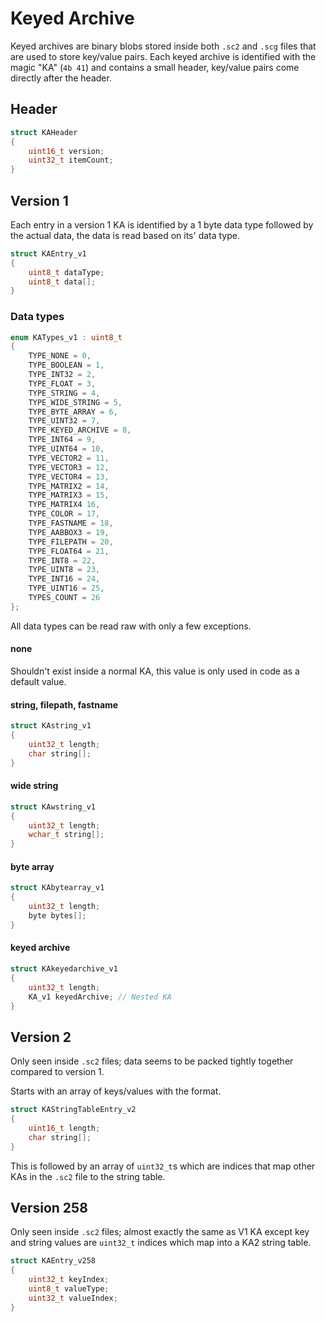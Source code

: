 # Keyed Archive
Keyed archives are binary blobs stored inside both `.sc2` and `.scg` files that are used to store key/value pairs. Each keyed archive is identified with the magic "KA" (`4b 41`) and contains a small header, key/value pairs come directly after the header.

## Header
```c
struct KAHeader
{
    uint16_t version;
    uint32_t itemCount;
}
```

## Version 1
Each entry in a version 1 KA is identified by a 1 byte data type followed by the actual data, the data is read based on its' data type.
```c
struct KAEntry_v1
{
    uint8_t dataType;
    uint8_t data[];
}
```
### Data types
```c++
enum KATypes_v1 : uint8_t
{
    TYPE_NONE = 0,
    TYPE_BOOLEAN = 1,
    TYPE_INT32 = 2,
    TYPE_FLOAT = 3,
    TYPE_STRING = 4,
    TYPE_WIDE_STRING = 5,
    TYPE_BYTE_ARRAY = 6,
    TYPE_UINT32 = 7,
    TYPE_KEYED_ARCHIVE = 8,
    TYPE_INT64 = 9,
    TYPE_UINT64 = 10,
    TYPE_VECTOR2 = 11,
    TYPE_VECTOR3 = 12,
    TYPE_VECTOR4 = 13,
    TYPE_MATRIX2 = 14,
    TYPE_MATRIX3 = 15,
    TYPE_MATRIX4 16,
    TYPE_COLOR = 17,
    TYPE_FASTNAME = 18,
    TYPE_AABBOX3 = 19,
    TYPE_FILEPATH = 20,
    TYPE_FLOAT64 = 21,
    TYPE_INT8 = 22,
    TYPE_UINT8 = 23,
    TYPE_INT16 = 24,
    TYPE_UINT16 = 25,
    TYPES_COUNT = 26
};
```
All data types can be read raw with only a few exceptions.
#### none
Shouldn't exist inside a normal KA, this value is only used in code as a default value.
#### string, filepath, fastname
```c
struct KAstring_v1
{
    uint32_t length;
    char string[];
}
```
#### wide string
```c
struct KAwstring_v1
{
    uint32_t length;
    wchar_t string[];
}
```
#### byte array
```c
struct KAbytearray_v1
{
    uint32_t length;
    byte bytes[];
}
```
#### keyed archive
```c
struct KAkeyedarchive_v1
{
    uint32_t length;
    KA_v1 keyedArchive; // Nested KA
}
```

## Version 2
Only seen inside `.sc2` files; data seems to be packed tightly together compared to version 1.

Starts with an array of keys/values with the format.
```c
struct KAStringTableEntry_v2
{
    uint16_t length;
    char string[];
}
```
This is followed by an array of `uint32_t`s which are indices that map other KAs in the `.sc2` file to the string table.

## Version 258
Only seen inside `.sc2` files; almost exactly the same as V1 KA except key and string values are `uint32_t` indices which map into a KA2 string table.
```c
struct KAEntry_v258
{
    uint32_t keyIndex;
    uint8_t valueType;
    uint32_t valueIndex;
}
```
